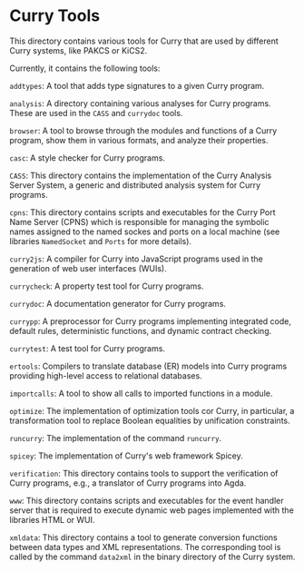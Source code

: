 Curry Tools
===========

This directory contains various tools for Curry
that are used by different Curry systems, like PAKCS or KiCS2.

Currently, it contains the following tools:

`addtypes`:
A tool that adds type signatures to a given Curry program.

`analysis`:
A directory containing various analyses for Curry programs.
These are used in the `CASS` and `currydoc` tools.

`browser`:
A tool to browse through the modules and functions of a Curry program,
show them in various formats, and analyze their properties.

`casc`:
A style checker for Curry programs.

`CASS`:
This directory contains the implementation of the
Curry Analysis Server System, a generic and distributed analysis system
for Curry programs.

`cpns`:
This directory contains scripts and executables for the
Curry Port Name Server (CPNS) which is responsible for managing the
symbolic names assigned to the named sockes and ports on a local machine
(see libraries `NamedSocket` and `Ports` for more details).

`curry2js`:
A compiler for Curry into JavaScript programs used in the
generation of web user interfaces (WUIs).

`currycheck`:
A property test tool for Curry programs.

`currydoc`:
A documentation generator for Curry programs.

`currypp`:
A preprocessor for Curry programs implementing integrated code,
default rules, deterministic functions, and dynamic contract checking.

`currytest`:
A test tool for Curry programs.

`ertools`:
Compilers to translate database (ER) models
into Curry programs providing high-level access to relational databases.

`importcalls`:
A tool to show all calls to imported functions in a module.

`optimize`:
The implementation of optimization tools cor Curry,
in particular, a transformation tool to replace Boolean equalities
by unification constraints.

`runcurry`:
The implementation of the command `runcurry`.

`spicey`:
The implementation of Curry's web framework Spicey.

`verification`:
This directory contains tools to support the verification of
Curry programs, e.g., a translator of Curry programs into Agda.

`www`:
This directory contains scripts and executables for the
event handler server that is required to execute dynamic web
pages implemented with the libraries HTML or WUI.

`xmldata`:
This directory contains a tool to generate conversion functions
between data types and XML representations. The corresponding
tool is called by the command `data2xml` in the binary directory
of the Curry system.
